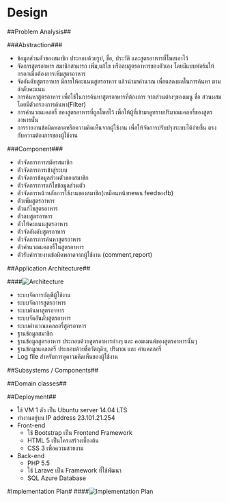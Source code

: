 Design
=============================

##Problem Analysis##

###Abstraction###
- ข้อมูลส่วนตัวของสมาชิก ประกอบด้วยรูป, ชื่อ, ประวัติ และสูตรอาหารที่โพสเอาไว้
- จัดการสูตรอาหาร สมาชิกสามารถ เพิ่ม,แก้ไข หรือลบสูตรอาหารของตัวเอง โดยมีแบบฟอร์มให้กรอกเมื่อต้องการเพิ่มสูตรอาหาร
- จัดอันดับสูตรอาหาร มีการให้คะแนนสูตรอาหาร แล้วนำมาคำนวณ เพื่อแสดงผลในการค้นหา ตามลำดับคะแนน
- การค้นหาสูตรอาหาร เพื่อใช้ในการค้นหาสูตรอาหารที่ต้องการ จากส่วนต่างๆของเมนู ชื่อ สวนผสม โดยมีตัวกรองการค้นหา(Filter)
- การคำนวณแคลอรี่ ของสูตรอาหารที่ถูกโพสไว้ เพื่อให้ผู้ที่เข้ามาดูทราบปริมาณแคลอรี่ของสูตรอาหารนั้น
- การรายงานข้อผิดพลาดหรือความคิดเห็นจากผู้ใช้งาน เพื่อให้จัดการปรับปรุงระบบได้ง่ายชึ้น ตรงกับความต้องการของผู้ใช้งาน

###Component###
- ตัวจัดการการสมัครสมาชิก
- ตัวจัดการการเข้าสู่ระบบ
- ตัวจัดการข้อมูลส่วนตัวของสมาชิก
- ตัวจัดการการแก้ไขข้อมูลส่วนตัว
- ตัวจัดการหน้าหลักการใช้งานของสมาชิก(เหมือนหน้าnews feedของfb)
- ตัวเพิ่มสูตรอาหาร
- ตัวแก้ไขสูตรอาหาร
- ตัวลบสูตรอาหาร
- ตัวให้คะแนนสูตรอาหาร
- ตัวจัดอันดับสูตรอาหาร
- ตัวจัดการการค้นหาสูตรอาหาร
- ตัวคำนวณแคลอรี่ในสูตรอาหาร
- ตัวรับคำรายงานข้อผิดพลาดจากผู้ใช้งาน (comment,report)


##Application Architecture##

####![Architecture](http://i.imgur.com/5ozByEh.png)
- ระบบจัดการบัญชีผู้ใช้งาน 
- ระบบจัดการสูตรอาหาร 
- ระบบค้นหาสูตรอาหาร
- ระบบจัดอันดับสูตรอาหาร
- ระบบคำนวณแคลลอรี่สูตรอาหาร 
- ฐานข้อมูลสมาชิก 
- ฐานข้อมูลสูตรอาหาร ประกอบด้วยสูตรอาหารต่างๆ และ คอมเมนต์ของสูตรอาหารนั้นๆ
- ฐานข้อมูลแคลลอรี่ ประกอบด้วยชื่อวัตถุดิบ, ปริมาณ และ ค่าแคลลอรี่
- Log file สำหรับการดูคาวมคิดเห็นของผู้ใช้งาน


##Subsystems / Components##

##Domain classes##

##Deployment##
- ใช้ VM 1 ตัว เป็น Ubuntu server 14.04 LTS
- ทำงานอยู่บน IP address 23.101.21.254
- Front-end
    - ใช้ Bootstrap เป็น Frontend Framework
    - HTML 5 เป็นโครงสร้างเบื้องต้น
    - CSS 3 เพื่อความสวยงาม
- Back-end
    - PHP 5.5
    - ใช้ Larave เป็น Framework ที่ใช้พัฒนา
    - SQL Azure Database

#Implementation Plan#
####![Implementation Plan](http://i.imgur.com/KUsK3Ew.jpg)
